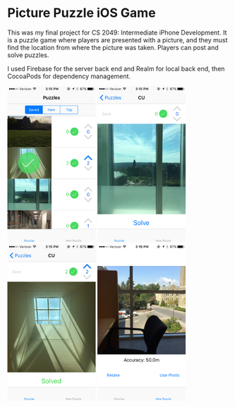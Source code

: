 # Picture Puzzle iOS Game

This was my final project for CS 2049: Intermediate iPhone Development. It is a puzzle game where players are presented with a picture, and they must find the location from where the picture was taken. Players can post and solve puzzles.

I used Firebase for the server back end and Realm for local back end, then CocoaPods for dependency management.

<img alt="screenshot puzzle list view" src="readme_img/screenshot1.png" width="200px"> <img alt="screenshot unsolved puzzle view" src="readme_img/screenshot2.png" width="200px"> <img alt="screenshot solved puzzle view" src="readme_img/screenshot3.png" width="200px"> <img alt="screenshot new puzzle view" src="readme_img/screenshot4.png" width="200px">
